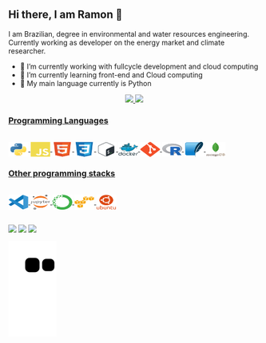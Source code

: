 ## Hi there, I am Ramon 👋

I am Brazilian, degree in environmental and water resources engineering. Currently working as developer on the energy market and climate researcher.

- 🔭 I’m currently working with fullcycle development and cloud computing
- 🌱 I’m currently learning front-end and Cloud computing 
- 🚀 My main language currently is Python

<div align="center">
  <a href="https://github.com/Ramonmurilo">
  <img height="180em" src="https://github-readme-stats.vercel.app/api?username=Ramonmurilo&show_icons=true&theme=dark&include_all_commits=true&count_private=true"/>
  <img height="180em" src="https://github-readme-stats.vercel.app/api/top-langs/?username=Ramonmurilo&layout=compact&langs_count=7&theme=dark"/>
</div>

### Programming Languages
<div style="display: inline_block"><br>
  <img align="center" alt="Ramon-Python" height="30" width="40" src="https://raw.githubusercontent.com/devicons/devicon/master/icons/python/python-original.svg">
  <img align="center" alt="Ramon-Js" height="30" width="40" src="https://raw.githubusercontent.com/devicons/devicon/master/icons/javascript/javascript-plain.svg">
  <img align="center" alt="Ramon-HTML" height="30" width="40" src="https://raw.githubusercontent.com/devicons/devicon/master/icons/html5/html5-original.svg">
  <img align="center" alt="Ramon-CSS" height="30" width="40" src="https://raw.githubusercontent.com/devicons/devicon/master/icons/css3/css3-original.svg">
  <img align="center" alt="Ramon-BASH" height="30" width="40" src="https://github.com/devicons/devicon/blob/master/icons/bash/bash-original.svg">
  <img align="center" alt="Ramon-DOCKER" height="30" width="40" src="https://github.com/devicons/devicon/blob/master/icons/docker/docker-original-wordmark.svg">
  <img align="center" alt="Ramon-GIT" height="30" width="40" src="https://github.com/devicons/devicon/blob/master/icons/git/git-plain.svg">
  <img align="center" alt="Ramon-R" height="30" width="40" src="https://github.com/devicons/devicon/blob/master/icons/r/r-original.svg">
  <img align="center" alt="Ramon-SQLITE" height="30" width="40" src="https://github.com/devicons/devicon/blob/master/icons/sqlite/sqlite-original.svg">
  <img align="center" alt="Ramon-MONGODB" height="30" width="40" src="https://github.com/devicons/devicon/blob/master/icons/mongodb/mongodb-original-wordmark.svg">
</div>

### Other programming stacks
<div style="display: inline_block"><br>
  <img align="center" alt="Ramon-VSCODE" height="30" width="40" src="https://github.com/devicons/devicon/blob/master/icons/vscode/vscode-original.svg">
  <img align="center" alt="Ramon-JUPYTER" height="30" width="40" src="https://github.com/devicons/devicon/blob/master/icons/jupyter/jupyter-original-wordmark.svg">
  <img align="center" alt="Ramon-ANACONDA" height="30" width="40" src="https://github.com/devicons/devicon/blob/master/icons/anaconda/anaconda-original.svg">
  <img align="center" alt="Ramon-AMAZON" height="30" width="40" src="https://github.com/devicons/devicon/blob/master/icons/amazonwebservices/amazonwebservices-original.svg">
  <img align="center" alt="Ramon-UBUNTU" height="30" width="40" src="https://github.com/devicons/devicon/blob/master/icons/ubuntu/ubuntu-plain-wordmark.svg">
</div>

##

<div> 
 <a href="https://discord.gg/BQvD787R" target="_blank"><img src="https://img.shields.io/badge/Discord-7289DA?style=for-the-badge&logo=discord&logoColor=white" target="_blank"></a> 
  <a href = "mailto:ramonmurilo@id.uff.br"><img src="https://img.shields.io/badge/-Gmail-%23333?style=for-the-badge&logo=gmail&logoColor=white" target="_blank"></a>
  <a href="https://www.linkedin.com/in/ramon-murilo-silva/" target="_blank"><img src="https://img.shields.io/badge/-LinkedIn-%230077B5?style=for-the-badge&logo=linkedin&logoColor=white" target="_blank"></a> 
 
  ![Snake animation](https://github.com/Ramonmurilo/Ramonmurilo/blob/output/github-contribution-grid-snake.svg)
 
</div>
